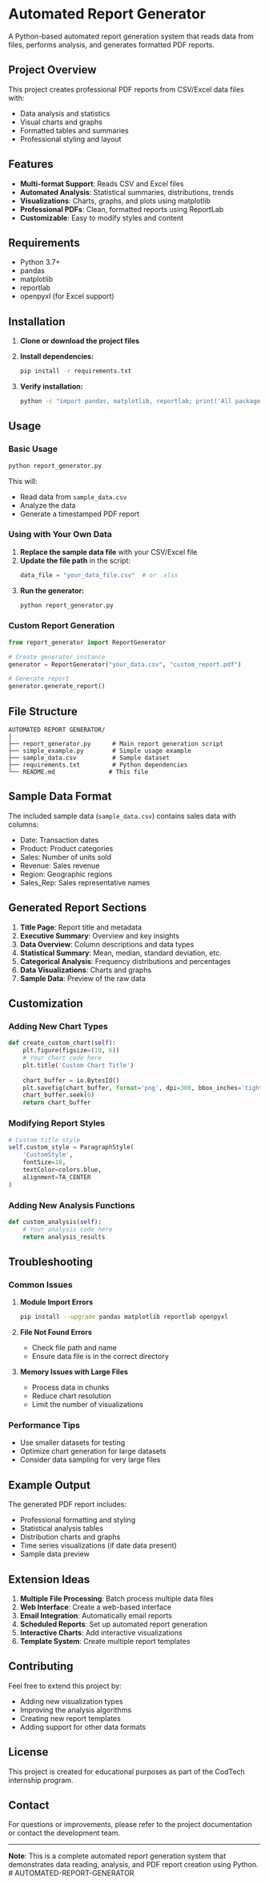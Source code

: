 # Automated Report Generator

A Python-based automated report generation system that reads data from files, performs analysis, and generates formatted PDF reports.

## Project Overview

This project creates professional PDF reports from CSV/Excel data files with:
- Data analysis and statistics
- Visual charts and graphs
- Formatted tables and summaries
- Professional styling and layout
  
## Features

- **Multi-format Support**: Reads CSV and Excel files
- **Automated Analysis**: Statistical summaries, distributions, trends
- **Visualizations**: Charts, graphs, and plots using matplotlib
- **Professional PDFs**: Clean, formatted reports using ReportLab
- **Customizable**: Easy to modify styles and content

## Requirements

- Python 3.7+
- pandas
- matplotlib
- reportlab
- openpyxl (for Excel support)

## Installation

1. **Clone or download the project files**

2. **Install dependencies:**
   ```bash
   pip install -r requirements.txt
   ```

3. **Verify installation:**
   ```bash
   python -c "import pandas, matplotlib, reportlab; print('All packages installed successfully!')"
   ```

## Usage

### Basic Usage

```bash
python report_generator.py
```

This will:
- Read data from `sample_data.csv`
- Analyze the data
- Generate a timestamped PDF report

### Using with Your Own Data

1. **Replace the sample data file** with your CSV/Excel file
2. **Update the file path** in the script:
   ```python
   data_file = "your_data_file.csv"  # or .xlsx
   ```
3. **Run the generator:**
   ```bash
   python report_generator.py
   ```

### Custom Report Generation

```python
from report_generator import ReportGenerator

# Create generator instance
generator = ReportGenerator("your_data.csv", "custom_report.pdf")

# Generate report
generator.generate_report()
```

## File Structure

```
AUTOMATED REPORT GENERATOR/
│
├── report_generator.py      # Main report generation script
├── simple_example.py        # Simple usage example
├── sample_data.csv          # Sample dataset
├── requirements.txt         # Python dependencies
└── README.md               # This file
```

## Sample Data Format

The included sample data (`sample_data.csv`) contains sales data with columns:
- Date: Transaction dates
- Product: Product categories
- Sales: Number of units sold
- Revenue: Sales revenue
- Region: Geographic regions
- Sales_Rep: Sales representative names

## Generated Report Sections

1. **Title Page**: Report title and metadata
2. **Executive Summary**: Overview and key insights
3. **Data Overview**: Column descriptions and data types
4. **Statistical Summary**: Mean, median, standard deviation, etc.
5. **Categorical Analysis**: Frequency distributions and percentages
6. **Data Visualizations**: Charts and graphs
7. **Sample Data**: Preview of the raw data

## Customization

### Adding New Chart Types

```python
def create_custom_chart(self):
    plt.figure(figsize=(10, 6))
    # Your chart code here
    plt.title('Custom Chart Title')
    
    chart_buffer = io.BytesIO()
    plt.savefig(chart_buffer, format='png', dpi=300, bbox_inches='tight')
    chart_buffer.seek(0)
    return chart_buffer
```

### Modifying Report Styles

```python
# Custom title style
self.custom_style = ParagraphStyle(
    'CustomStyle',
    fontSize=18,
    textColor=colors.blue,
    alignment=TA_CENTER
)
```

### Adding New Analysis Functions

```python
def custom_analysis(self):
    # Your analysis code here
    return analysis_results
```

## Troubleshooting

### Common Issues

1. **Module Import Errors**
   ```bash
   pip install --upgrade pandas matplotlib reportlab openpyxl
   ```

2. **File Not Found Errors**
   - Check file path and name
   - Ensure data file is in the correct directory

3. **Memory Issues with Large Files**
   - Process data in chunks
   - Reduce chart resolution
   - Limit the number of visualizations

### Performance Tips

- Use smaller datasets for testing
- Optimize chart generation for large datasets
- Consider data sampling for very large files

## Example Output

The generated PDF report includes:
- Professional formatting and styling
- Statistical analysis tables
- Distribution charts and graphs
- Time series visualizations (if date data present)
- Sample data preview

## Extension Ideas

1. **Multiple File Processing**: Batch process multiple data files
2. **Web Interface**: Create a web-based interface
3. **Email Integration**: Automatically email reports
4. **Scheduled Reports**: Set up automated report generation
5. **Interactive Charts**: Add interactive visualizations
6. **Template System**: Create multiple report templates

## Contributing

Feel free to extend this project by:
- Adding new visualization types
- Improving the analysis algorithms
- Creating new report templates
- Adding support for other data formats

## License

This project is created for educational purposes as part of the CodTech internship program.

## Contact

For questions or improvements, please refer to the project documentation or contact the development team.

---

**Note**: This is a complete automated report generation system that demonstrates data reading, analysis, and PDF report creation using Python.
#   A U T O M A T E D - R E P O R T - G E N E R A T O R 
 
 

